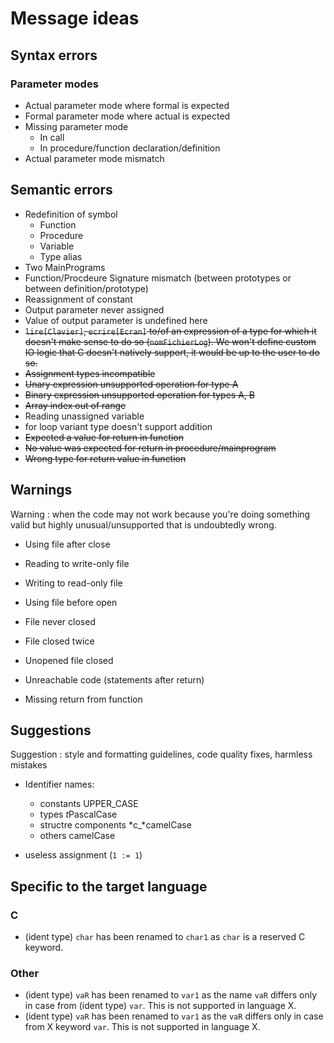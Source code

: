 # Message ideas

## Syntax errors

### Parameter modes

- Actual parameter mode where formal is expected
- Formal parameter mode where actual is expected
- Missing parameter mode
  - In call
  - In procedure/function declaration/definition
- Actual parameter mode mismatch

## Semantic errors

- Redefinition of symbol
  - Function
  - Procedure
  - Variable
  - Type alias
- Two MainPrograms
- Function/Procdeure Signature mismatch (between prototypes or between definition/prototype)
- Reassignment of constant
- Output parameter never assigned
- Value of output parameter is undefined here
- ~~`lire[Clavier]`, `ecrire[Ecran]` to/of an expression of a type for which it doesn't make sense to do so (`nomFichierLog`). We won't define custom IO logic that C doesn't natively support, it would be up to the user to do so.~~
- ~~Assignment types incompatible~~
- ~~Unary expression unsupported operation for type A~~
- ~~Binary expression unsupported operation for types A, B~~
- ~~Array index out of range~~
- Reading unassigned variable
- for loop variant type doesn't support addition
- ~~Expected a value for return in function~~
- ~~No value was expected for return in procedure/mainprogram~~
- ~~Wrong type for return value in function~~

## Warnings

Warning : when the code may not work because you're doing something valid but highly unusual/unsupported that is undoubtedly wrong.

- Using file after close
- Reading to write-only file
- Writing to read-only file
- Using file before open
- File never closed
- File closed twice
- Unopened file closed

- Unreachable code (statements after return)
- Missing return from function

## Suggestions

Suggestion : style and formatting guidelines, code quality fixes, harmless mistakes

- Identifier names:
  - constants UPPER_CASE
  - types *t*PascalCase
  - structre components *c_*camelCase
  - others camelCase

- useless assignment (`1 := 1`)

## Specific to the target language

### C

- (ident type) `char` has been renamed to `char1` as `char` is a reserved C keyword.

### Other

- (ident type) `vaR` has been renamed to `var1` as the name `vaR` differs only in case from (ident type) `var`. This is not supported in language X.
- (ident type) `vaR` has been renamed to `var1` as the `vaR` differs only in case from X keyword `var`. This is not supported in language X.
